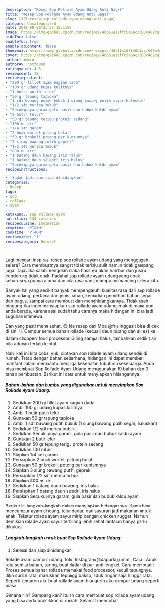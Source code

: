 ```yaml
---
description: "Resep Sop Rollade Ayam Udang Anti Gagal"
title: "Resep Sop Rollade Ayam Udang Anti Gagal"
slug: 1127-resep-sop-rollade-ayam-udang-anti-gagal
category: Uncategorized
date: 2022-08-06T23:37:18.119Z
image: https://img-global.cpcdn.com/recipes/46b61e18ffc5a6ac/680x482cq70/sop-rollade-ayam-udang-foto-resep-utama.jpg
hideToc: false
enableToc: true
enableTocContent: false
thumbnail: https://img-global.cpcdn.com/recipes/46b61e18ffc5a6ac/680x482cq70/sop-rollade-ayam-udang-foto-resep-utama.jpg
cover: https://img-global.cpcdn.com/recipes/46b61e18ffc5a6ac/680x482cq70/sop-rollade-ayam-udang-foto-resep-utama.jpg
author: Admin
authorAv: notfound
ratingvalue: 4.3
reviewcount: 18
recipeingredient:
- "200 gr fillet ayam bagian dada"
- "100 gr udang kupas kulitnya"
- "1 butir putih telur"
- "50 gr tepung tapioka"
- "1 sdt bawang putih bubuk 1 siung bawang putih segar haluskan"
- "1/2 sdt merica bubuk"
- "Secukupnya garam gula pasir dan bubuk kaldu ayam"
- "2 butir telur"
- "50 gr tepung terigu protein sedang"
- "100 ml air"
- "1/4 sdt garam"
- "2 buah wortel potong bulat"
- "50 gr brokoli potong per kuntumnya"
- "3 siung bawang putih geprek"
- "1/2 sdt merica bubuk"
- "800 ml air"
- "1 batang daun bawang iris halus"
- "1 batang daun seledri iris halus"
- "Secukupnya garam gula pasir dan bubuk kaldu ayam"
recipeinstructions:

- "Sudah jadi dan siap dihidangkan!"
categories:
- Resep
tags:
- sop
- rollade
- ayam

katakunci: sop rollade ayam 
nutrition: 134 calories
recipecuisine: Indonesian
preptime: "PT23M"
cooktime: "PT46M"
recipeyield: "1"
recipecategory: Dessert

---
```



Lagi mencari inspirasi resep sop rollade ayam udang yang menggugah selera? Cara membuatnya sangat tidak terlalu sulit namun tidak gampang juga. Tapi Jika salah mengolah maka hasilnya akan hambar dan justru cenderung tidak enak. Padahal sop rollade ayam udang yang enak seharusnya punya aroma dan cita rasa yang mampu memancing selera kita.


Banyak hal yang sedikit banyak mempengaruhi kualitas rasa dari sop rollade ayam udang, pertama dari jenis bahan, kemudian pemilihan bahan segar dan bagus, sampai cara membuat dan menghidangkannya. Tidak usah bingung jika ingin menyiapkan sop rollade ayam udang enak di mana pun anda berada, karena asal sudah tahu caranya maka hidangan ini bisa jadi suguhan istimewa.

Dan yang pasti menu sehat. 😍 Ide resep dari Mba @frielinggasit bisa di cek di sini 👇. Campur semua bahan rollade (kecuali daun pisang dan air es) ke dalam chopper/ food processor. Giling sampai halus, tambahkan sedikit air bila adonan terlalu kental..


Nah, kali ini kita coba, yuk, ciptakan sop rollade ayam udang sendiri di rumah. Tetap dengan bahan sederhana, hidangan ini dapat memberi manfaat dalam membantu menjaga kesehatan tubuhmu sekeluarga. Anda bisa membuat Sop Rollade Ayam Udang menggunakan 19 bahan dan 0 tahap pembuatan. Berikut ini cara untuk menyiapkan hidangannya.

<!--inarticleads1-->

##### Bahan-bahan dan bumbu yang digunakan untuk menyiapkan Sop Rollade Ayam Udang:

1. Sediakan 200 gr fillet ayam bagian dada
1. Ambil 100 gr udang kupas kulitnya
1. Ambil 1 butir putih telur
1. Gunakan 50 gr tepung tapioka
1. Ambil 1 sdt bawang putih bubuk (1 siung bawang putih segar, haluskan)
1. Sediakan 1/2 sdt merica bubuk
1. Sediakan Secukupnya garam, gula pasir dan bubuk kaldu ayam
1. Gunakan 2 butir telur
1. Sediakan 50 gr tepung terigu protein sedang
1. Sediakan 100 ml air
1. Siapkan 1/4 sdt garam
1. Persiapkan 2 buah wortel, potong bulat
1. Gunakan 50 gr brokoli, potong per kuntumnya
1. Siapkan 3 siung bawang putih, geprek
1. Persiapkan 1/2 sdt merica bubuk
1. Siapkan 800 ml air
1. Sediakan 1 batang daun bawang, iris halus
1. Persiapkan 1 batang daun seledri, iris halus
1. Siapkan Secukupnya garam, gula pasir dan bubuk kaldu ayam


Berikut ini langkah-langkah dalam menyiapkan hidangannya. Kamu bisa mencampur ayam cincang, telur dadar, dan sayuran jadi makanan untuk anak. Tekstur rolade ayam sayur mirip dengan chicken nugget. Namun demikian rolade ayam sayur terbilang lebih sehat lantaran hanya perlu dikukus. 

<!--inarticleads2-->

##### Langkah-langkah untuk buat Sop Rollade Ayam Udang:


1. Selesai dan siap dihidangkan!

Rolade ayam campur udang. foto: Instagram/@dapurku_ummi. Cara : Aduk rata semua bahan, saring, buat dadar di pan anti lengket. Cara membuat : Proses semua bahan rollade memakai food processor, keculi tepungnya. Jika sudah rata, masukkan tepungg bakso, aduk ringan saja hingga rata. Seperti kemaren aku buat rollade ayam.biar gurih aku campur udang seperti biasa. 

Gimana nih? Gampang kan? Itulah cara membuat sop rollade ayam udang yang bisa anda praktikkan di rumah. Selamat mencoba!
